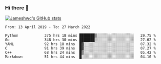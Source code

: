 ### Hi there 👋

[![Jameshwc's GitHub stats](https://github-readme-stats.vercel.app/api?username=jameshwc)](https://github.com/anuraghazra/github-readme-stats)

<!--START_SECTION:waka-->

```text
From: 13 April 2019 - To: 27 March 2022

Python            375 hrs 18 mins ███████▒░░░░░░░░░░░░░░░░░   29.75 %
Go                348 hrs 30 mins ███████░░░░░░░░░░░░░░░░░░   27.62 %
YAML              92 hrs 18 mins  █▓░░░░░░░░░░░░░░░░░░░░░░░   07.32 %
C                 91 hrs 39 mins  █▓░░░░░░░░░░░░░░░░░░░░░░░   07.27 %
C++               68 hrs 24 mins  █▒░░░░░░░░░░░░░░░░░░░░░░░   05.42 %
Markdown          51 hrs 44 mins  █░░░░░░░░░░░░░░░░░░░░░░░░   04.10 %
```

<!--END_SECTION:waka-->